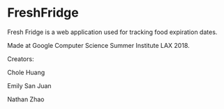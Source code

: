# FreshFridge
Fresh Fridge is a web application used for tracking food expiration dates. 

Made at Google Computer Science Summer Institute LAX 2018.

Creators: 

  Chole Huang
        
  Emily San Juan
        
  Nathan Zhao
